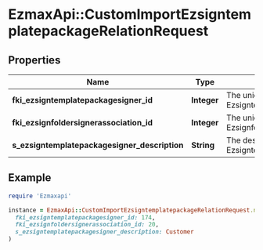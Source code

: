 # EzmaxApi::CustomImportEzsigntemplatepackageRelationRequest

## Properties

| Name | Type | Description | Notes |
| ---- | ---- | ----------- | ----- |
| **fki_ezsigntemplatepackagesigner_id** | **Integer** | The unique ID of the Ezsigntemplatepackagesigner | [optional] |
| **fki_ezsignfoldersignerassociation_id** | **Integer** | The unique ID of the Ezsignfoldersignerassociation |  |
| **s_ezsigntemplatepackagesigner_description** | **String** | The description of the Ezsigntemplatepackagesigner | [optional] |

## Example

```ruby
require 'Ezmaxapi'

instance = EzmaxApi::CustomImportEzsigntemplatepackageRelationRequest.new(
  fki_ezsigntemplatepackagesigner_id: 174,
  fki_ezsignfoldersignerassociation_id: 20,
  s_ezsigntemplatepackagesigner_description: Customer
)
```

